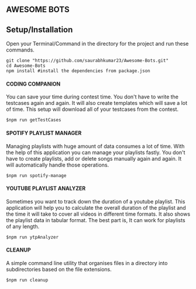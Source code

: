 ## AWESOME BOTS

## Setup/Installation
Open your Terminal/Command in the directory for the project and run these commands.
    
    git clone "https://github.com/saurabhkumar23/Awesome-Bots.git"
    cd Awesome-Bots
    npm install #install the dependencies from package.json

#### CODING COMPANION
You can save your time during contest time. You don't have to write the testcases again and again. It will also create templates which will save a lot of time. This setup will download all of your testcases from the contest.

    $npm run getTestCases


#### SPOTIFY PLAYLIST MANAGER
Managing playlists with huge amount of data consumes a lot of time. With the help of this application you can manage your playlists fastly. You don't have to create playlists, add or delete songs manually again and again. It will automatically handle those operations. 

    $npm run spotify-manage

#### YOUTUBE PLAYLIST ANALYZER
Sometimes you want to track down the duration of a youtube playlist. This application will help you to calculate the overall duration of the playlist and the time it will take to cover all videos in different time formats. It also shows the playlist data in tabular format. The best part is, It can work for playlists of any length.

    $npm run ytpAnalyzer

#### CLEANUP
A simple command line utility that organises files in a directory into subdirectories based on the file extensions.

    $npm run cleanup
